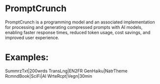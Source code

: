 # PromptCrunch
PromptCrunch is a programming model and an associated implementation for processing and generating compressed prompts with AI models, enabling faster response times, reduced token usage, cost savings, and improved user experience.

# Examples:
SummrzTxt|200wrds
TransLng|EN2FR
GenHaiku|NatrTheme
RcmndBook|SciFi|AI
WrteRcpt|Vegn|30min
